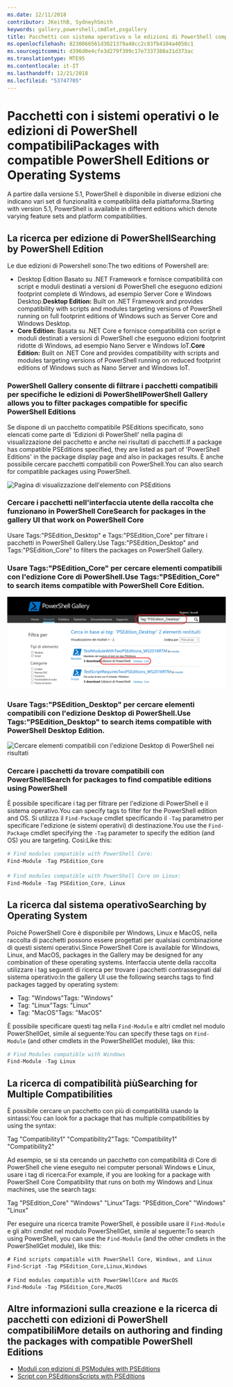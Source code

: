 ```yaml
---
ms.date: 12/11/2018
contributor: JKeithB, SydneyhSmith
keywords: gallery,powershell,cmdlet,psgallery
title: Pacchetti con sistema operativo o le edizioni di PowerShell compatibili
ms.openlocfilehash: 8230866561d3021379a48cc2c83fb4104a4058c1
ms.sourcegitcommit: d396d0e4cfe3d279f399c17e7337380a31d373ac
ms.translationtype: MTE95
ms.contentlocale: it-IT
ms.lasthandoff: 12/21/2018
ms.locfileid: "53747705"
---
```

# <a name="packages-with-compatible-powershell-editions-or-operating-systems"></a><span data-ttu-id="04679-103">Pacchetti con i sistemi operativi o le edizioni di PowerShell compatibili</span><span class="sxs-lookup"><span data-stu-id="04679-103">Packages with compatible PowerShell Editions or Operating Systems</span></span>

<span data-ttu-id="04679-104">A partire dalla versione 5.1, PowerShell è disponibile in diverse edizioni che indicano vari set di funzionalità e compatibilità della piattaforma.</span><span class="sxs-lookup"><span data-stu-id="04679-104">Starting with version 5.1, PowerShell is available in different editions which denote varying feature sets and platform compatibilities.</span></span>

## <a name="searching-by-powershell-edition"></a><span data-ttu-id="04679-105">La ricerca per edizione di PowerShell</span><span class="sxs-lookup"><span data-stu-id="04679-105">Searching by PowerShell Edition</span></span> 
<span data-ttu-id="04679-106">Le due edizioni di Powershell sono:</span><span class="sxs-lookup"><span data-stu-id="04679-106">The two editions of Powershell are:</span></span>
- <span data-ttu-id="04679-107">Desktop Edition Basato su .NET Framework e fornisce compatibilità con script e moduli destinati a versioni di PowerShell che eseguono edizioni footprint complete di Windows, ad esempio Server Core e Windows Desktop.</span><span class="sxs-lookup"><span data-stu-id="04679-107">**Desktop Edition:** Built on .NET Framework and provides compatibility with scripts and modules targeting versions of PowerShell running on full footprint editions of Windows such as Server Core and Windows Desktop.</span></span>
- <span data-ttu-id="04679-108">**Core Edition:** Basata su .NET Core e fornisce compatibilità con script e moduli destinati a versioni di PowerShell che eseguono edizioni footprint ridotte di Windows, ad esempio Nano Server e Windows IoT.</span><span class="sxs-lookup"><span data-stu-id="04679-108">**Core Edition:** Built on .NET Core and provides compatibility with scripts and modules targeting versions of PowerShell running on reduced footprint editions of Windows such as Nano Server and Windows IoT.</span></span>

### <a name="powershell-gallery-allows-you-to-filter-packages-compatible-for-specific-powershell-editions"></a><span data-ttu-id="04679-109">PowerShell Gallery consente di filtrare i pacchetti compatibili per specifiche le edizioni di PowerShell</span><span class="sxs-lookup"><span data-stu-id="04679-109">PowerShell Gallery allows you to filter packages compatible for specific PowerShell Editions</span></span>

<span data-ttu-id="04679-110">Se dispone di un pacchetto compatibile PSEditions specificato, sono elencati come parte di 'Edizioni di PowerShell' nella pagina di visualizzazione del pacchetto e anche nei risultati di pacchetti.</span><span class="sxs-lookup"><span data-stu-id="04679-110">If a package has compatible PSEditions specified, they are listed as part of 'PowerShell Editions' in the package display page and also in packages results.</span></span>
<span data-ttu-id="04679-111">È anche possibile cercare pacchetti compatibili con PowerShell.</span><span class="sxs-lookup"><span data-stu-id="04679-111">You can also search for compatible packages using PowerShell.</span></span>

![Pagina di visualizzazione dell'elemento con PSEditions](../../Images/packagedisplaypagewithpseditions.PNG)

### <a name="search-for-packages-in-the-gallery-ui-that-work-on-powershell-core"></a><span data-ttu-id="04679-113">Cercare i pacchetti nell'interfaccia utente della raccolta che funzionano in PowerShell Core</span><span class="sxs-lookup"><span data-stu-id="04679-113">Search for packages in the gallery UI that work on PowerShell Core</span></span>

<span data-ttu-id="04679-114">Usare Tags:"PSEdition_Desktop" e Tags:"PSEdition_Core" per filtrare i pacchetti in PowerShell Gallery.</span><span class="sxs-lookup"><span data-stu-id="04679-114">Use Tags:"PSEdition_Desktop" and Tags:"PSEdition_Core" to filters the packages on PowerShell Gallery.</span></span>

### <a name="use-tagspseditioncore-to-search-items-compatible-with-powershell-core-edition"></a><span data-ttu-id="04679-115">Usare Tags:"PSEdition_Core" per cercare elementi compatibili con l'edizione Core di PowerShell.</span><span class="sxs-lookup"><span data-stu-id="04679-115">Use Tags:"PSEdition_Core" to search items compatible with PowerShell Core Edition.</span></span>

![Cercare elementi compatibili con l'edizione Core di PowerShell nei risultati](../../Images/searchresultswithpseditions.PNG)

### <a name="use-tagspseditiondesktop-to-search-items-compatible-with-powershell-desktop-edition"></a><span data-ttu-id="04679-117">Usare Tags:"PSEdition_Desktop" per cercare elementi compatibili con l'edizione Desktop di PowerShell.</span><span class="sxs-lookup"><span data-stu-id="04679-117">Use Tags:"PSEdition_Desktop" to search items compatible with PowerShell Desktop Edition.</span></span>

![Cercare elementi compatibili con l'edizione Desktop di PowerShell nei risultati](../../Images/searchresultswithpseditionsdesktop.PNG)

### <a name="search-for-packages-to-find-compatible-editions-using-powershell"></a><span data-ttu-id="04679-119">Cercare i pacchetti da trovare compatibili con PowerShell</span><span class="sxs-lookup"><span data-stu-id="04679-119">Search for packages to find compatible editions using PowerShell</span></span>
<span data-ttu-id="04679-120">È possibile specificare i tag per filtrare per l'edizione di PowerShell e il sistema operativo.</span><span class="sxs-lookup"><span data-stu-id="04679-120">You can specify tags to filter for the PowerShell edition and OS.</span></span> <span data-ttu-id="04679-121">Si utilizza il `Find-Package` cmdlet specificando il `-Tag` parametro per specificare l'edizione (e sistemi operativi) di destinazione.</span><span class="sxs-lookup"><span data-stu-id="04679-121">You use the `Find-Package` cmdlet specifying the `-Tag` parameter to specify the edition (and OS) you are targeting.</span></span>
<span data-ttu-id="04679-122">Così:</span><span class="sxs-lookup"><span data-stu-id="04679-122">Like this:</span></span>

```powershell
# Find modules compatible with PowerShell Core:
Find-Module -Tag PSEdition_Core

# Find modules compatible with PowerShell Core on Linux:
Find-Module -Tag PSEdition_Core, Linux
```

## <a name="searching-by-operating-system"></a><span data-ttu-id="04679-123">La ricerca dal sistema operativo</span><span class="sxs-lookup"><span data-stu-id="04679-123">Searching by Operating System</span></span> 

<span data-ttu-id="04679-124">Poiché PowerShell Core è disponibile per Windows, Linux e MacOS, nella raccolta di pacchetti possono essere progettati per qualsiasi combinazione di questi sistemi operativi.</span><span class="sxs-lookup"><span data-stu-id="04679-124">Since PowerShell Core is available for Windows, Linux, and MacOS, packages in the Gallery may be designed for any combination of these operating systems.</span></span> <span data-ttu-id="04679-125">Interfaccia utente della raccolta utilizzare i tag seguenti di ricerca per trovare i pacchetti contrassegnati dal sistema operativo:</span><span class="sxs-lookup"><span data-stu-id="04679-125">In the gallery UI use the following searchs tags to find packages tagged by operating system:</span></span>

- <span data-ttu-id="04679-126">Tag: "Windows"</span><span class="sxs-lookup"><span data-stu-id="04679-126">Tags: "Windows"</span></span>
- <span data-ttu-id="04679-127">Tag: "Linux"</span><span class="sxs-lookup"><span data-stu-id="04679-127">Tags: "Linux"</span></span>
- <span data-ttu-id="04679-128">Tag: "MacOS"</span><span class="sxs-lookup"><span data-stu-id="04679-128">Tags: "MacOS"</span></span> 

<span data-ttu-id="04679-129">È possibile specificare questi tag nella `Find-Module` e altri cmdlet nel modulo PowerShellGet, simile al seguente:</span><span class="sxs-lookup"><span data-stu-id="04679-129">You can specify these tags on `Find-Module` (and other cmdlets in the PowerShellGet module), like this:</span></span>

```powershell
# Find Modules compatible with Windows
Find-Module -Tag Linux
```

## <a name="searching-for-multiple-compatibilities"></a><span data-ttu-id="04679-130">La ricerca di compatibilità più</span><span class="sxs-lookup"><span data-stu-id="04679-130">Searching for Multiple Compatibilities</span></span>

<span data-ttu-id="04679-131">È possibile cercare un pacchetto con più di compatibilità usando la sintassi:</span><span class="sxs-lookup"><span data-stu-id="04679-131">You can look for a package that has multiple compatibilities by using the syntax:</span></span> 

<span data-ttu-id="04679-132">Tag "Compatibility1" "Compatibility2"</span><span class="sxs-lookup"><span data-stu-id="04679-132">Tags: "Compatibility1" "Compatibility2"</span></span> 

<span data-ttu-id="04679-133">Ad esempio, se si sta cercando un pacchetto con compatibilità di Core di PowerShell che viene eseguito nei computer personali Windows e Linux, usare i tag di ricerca:</span><span class="sxs-lookup"><span data-stu-id="04679-133">For example, if you are looking for a package with PowerShell Core Compatibility that runs on both my Windows and Linux machines, use the search tags:</span></span>

<span data-ttu-id="04679-134">Tag "PSEdition_Core" "Windows" "Linux"</span><span class="sxs-lookup"><span data-stu-id="04679-134">Tags: "PSEdition_Core" "Windows" "Linux"</span></span> 

<span data-ttu-id="04679-135">Per eseguire una ricerca tramite PowerShell, è possibile usare il `Find-Module` e gli altri cmdlet nel modulo PowerShellGet, simile al seguente:</span><span class="sxs-lookup"><span data-stu-id="04679-135">To search using PowerShell, you can use the `Find-Module` (and the other cmdlets in the PowerShellGet module), like this:</span></span>

```powewrshell
# Find scripts compatible with PowerShell Core, Windows, and Linux
Find-Script -Tag PSEdition_Core,Linux,Windows

# Find modules compatible with PowerSHellCore and MacOS
Find-Module -Tag PSEdition_Core,MacOS
```

## <a name="more-details-on-authoring-and-finding-the-packages-with-compatible-powershell-editions"></a><span data-ttu-id="04679-136">Altre informazioni sulla creazione e la ricerca di pacchetti con edizioni di PowerShell compatibili</span><span class="sxs-lookup"><span data-stu-id="04679-136">More details on authoring and finding the packages with compatible PowerShell Editions</span></span>

- [<span data-ttu-id="04679-137">Moduli con edizioni di PS</span><span class="sxs-lookup"><span data-stu-id="04679-137">Modules with PSEditions</span></span>](../../concepts/module-psedition-support.md)
- [<span data-ttu-id="04679-138">Script con PSEditions</span><span class="sxs-lookup"><span data-stu-id="04679-138">Scripts with PSEditions</span></span>](../../concepts/script-psedition-support.md)
